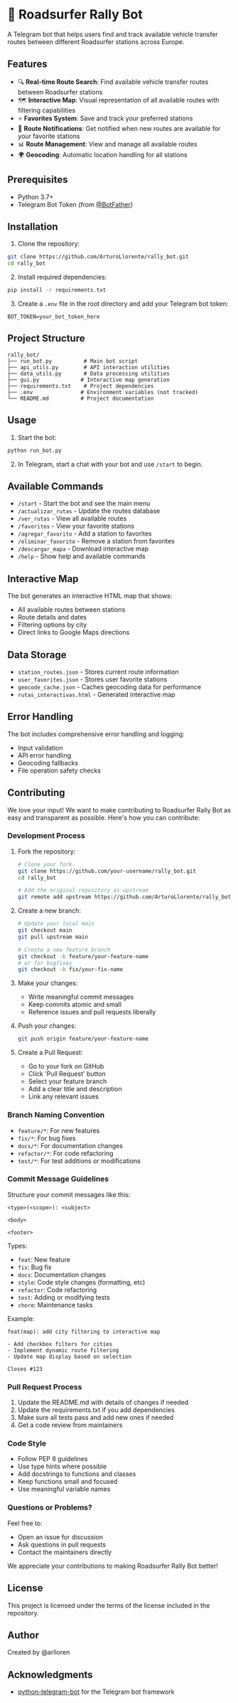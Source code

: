 # 🚐 Roadsurfer Rally Bot

A Telegram bot that helps users find and track available vehicle transfer routes between different Roadsurfer stations across Europe.

## Features

- 🔍 **Real-time Route Search**: Find available vehicle transfer routes between Roadsurfer stations
- 🗺️ **Interactive Map**: Visual representation of all available routes with filtering capabilities
- ⭐ **Favorites System**: Save and track your preferred stations
- 🔔 **Route Notifications**: Get notified when new routes are available for your favorite stations
- 📊 **Route Management**: View and manage all available routes
- 🌍 **Geocoding**: Automatic location handling for all stations

## Prerequisites

- Python 3.7+
- Telegram Bot Token (from [@BotFather](https://t.me/botfather))

## Installation

1. Clone the repository:
```bash
git clone https://github.com/ArturoLlorente/rally_bot.git
cd rally_bot
```

2. Install required dependencies:
```bash
pip install -r requirements.txt
```

3. Create a `.env` file in the root directory and add your Telegram bot token:
```
BOT_TOKEN=your_bot_token_here
```

## Project Structure

```
rally_bot/
├── run_bot.py          # Main bot script
├── api_utils.py        # API interaction utilities
├── data_utils.py       # Data processing utilities
├── gui.py             # Interactive map generation
├── requirements.txt    # Project dependencies
├── .env               # Environment variables (not tracked)
└── README.md          # Project documentation
```

## Usage

1. Start the bot:
```bash
python run_bot.py
```

2. In Telegram, start a chat with your bot and use `/start` to begin.

## Available Commands

- `/start` - Start the bot and see the main menu
- `/actualizar_rutas` - Update the routes database
- `/ver_rutas` - View all available routes
- `/favoritos` - View your favorite stations
- `/agregar_favorito` - Add a station to favorites
- `/eliminar_favorito` - Remove a station from favorites
- `/descargar_mapa` - Download interactive map
- `/help` - Show help and available commands

## Interactive Map

The bot generates an interactive HTML map that shows:
- All available routes between stations
- Route details and dates
- Filtering options by city
- Direct links to Google Maps directions

## Data Storage

- `station_routes.json` - Stores current route information
- `user_favorites.json` - Stores user favorite stations
- `geocode_cache.json` - Caches geocoding data for performance
- `rutas_interactivas.html` - Generated interactive map

## Error Handling

The bot includes comprehensive error handling and logging:
- Input validation
- API error handling
- Geocoding fallbacks
- File operation safety checks

## Contributing

We love your input! We want to make contributing to Roadsurfer Rally Bot as easy and transparent as possible. Here's how you can contribute:

### Development Process

1. Fork the repository:
   ```bash
   # Clone your fork
   git clone https://github.com/your-username/rally_bot.git
   cd rally_bot

   # Add the original repository as upstream
   git remote add upstream https://github.com/ArturoLlorente/rally_bot.git
   ```

2. Create a new branch:
   ```bash
   # Update your local main
   git checkout main
   git pull upstream main

   # Create a new feature branch
   git checkout -b feature/your-feature-name
   # or for bugfixes
   git checkout -b fix/your-fix-name
   ```

3. Make your changes:
   - Write meaningful commit messages
   - Keep commits atomic and small
   - Reference issues and pull requests liberally

4. Push your changes:
   ```bash
   git push origin feature/your-feature-name
   ```

5. Create a Pull Request:
   - Go to your fork on GitHub
   - Click 'Pull Request' button
   - Select your feature branch
   - Add a clear title and description
   - Link any relevant issues

### Branch Naming Convention

- `feature/*`: For new features
- `fix/*`: For bug fixes
- `docs/*`: For documentation changes
- `refactor/*`: For code refactoring
- `test/*`: For test additions or modifications

### Commit Message Guidelines

Structure your commit messages like this:
```
<type>(<scope>): <subject>

<body>

<footer>
```

Types:
- `feat`: New feature
- `fix`: Bug fix
- `docs`: Documentation changes
- `style`: Code style changes (formatting, etc)
- `refactor`: Code refactoring
- `test`: Adding or modifying tests
- `chore`: Maintenance tasks

Example:
```
feat(map): add city filtering to interactive map

- Add checkbox filters for cities
- Implement dynamic route filtering
- Update map display based on selection

Closes #123
```

### Pull Request Process

1. Update the README.md with details of changes if needed
2. Update the requirements.txt if you add dependencies
3. Make sure all tests pass and add new ones if needed
4. Get a code review from maintainers

### Code Style

- Follow PEP 8 guidelines
- Use type hints where possible
- Add docstrings to functions and classes
- Keep functions small and focused
- Use meaningful variable names

### Questions or Problems?

Feel free to:
- Open an issue for discussion
- Ask questions in pull requests
- Contact the maintainers directly

We appreciate your contributions to making Roadsurfer Rally Bot better!

## License

This project is licensed under the terms of the license included in the repository.

## Author

Created by @arlloren

## Acknowledgments

- [python-telegram-bot](https://python-telegram-bot.org/) for the Telegram bot framework